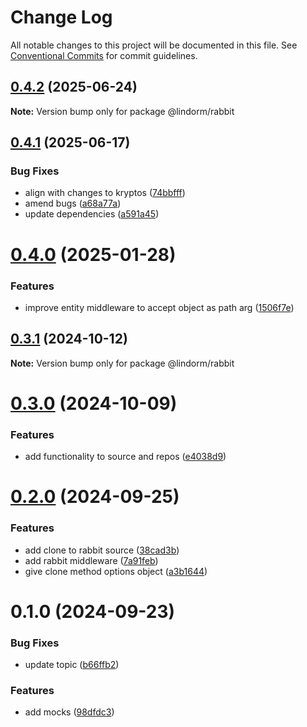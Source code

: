 # Change Log

All notable changes to this project will be documented in this file.
See [Conventional Commits](https://conventionalcommits.org) for commit guidelines.

## [0.4.2](https://github.com/lindorm-io/monorepo/compare/@lindorm/rabbit@0.4.1...@lindorm/rabbit@0.4.2) (2025-06-24)

**Note:** Version bump only for package @lindorm/rabbit

## [0.4.1](https://github.com/lindorm-io/monorepo/compare/@lindorm/rabbit@0.4.0...@lindorm/rabbit@0.4.1) (2025-06-17)

### Bug Fixes

- align with changes to kryptos ([74bbfff](https://github.com/lindorm-io/monorepo/commit/74bbfff6fb50504dc70327f7de3fd6d4b45cb65a))
- amend bugs ([a68a77a](https://github.com/lindorm-io/monorepo/commit/a68a77a811ddfe33a0b487cd84cda6a18d3054b6))
- update dependencies ([a591a45](https://github.com/lindorm-io/monorepo/commit/a591a455aa77fc91ef980a3ad8646e0d2e3afefc))

# [0.4.0](https://github.com/lindorm-io/monorepo/compare/@lindorm/rabbit@0.3.1...@lindorm/rabbit@0.4.0) (2025-01-28)

### Features

- improve entity middleware to accept object as path arg ([1506f7e](https://github.com/lindorm-io/monorepo/commit/1506f7e5ab4cd90866916c4b151e61becb27dc06))

## [0.3.1](https://github.com/lindorm-io/monorepo/compare/@lindorm/rabbit@0.3.0...@lindorm/rabbit@0.3.1) (2024-10-12)

**Note:** Version bump only for package @lindorm/rabbit

# [0.3.0](https://github.com/lindorm-io/monorepo/compare/@lindorm/rabbit@0.2.0...@lindorm/rabbit@0.3.0) (2024-10-09)

### Features

- add functionality to source and repos ([e4038d9](https://github.com/lindorm-io/monorepo/commit/e4038d91adb88d306bb8ddc7a14cb8cdb907f5a0))

# [0.2.0](https://github.com/lindorm-io/monorepo/compare/@lindorm/rabbit@0.1.0...@lindorm/rabbit@0.2.0) (2024-09-25)

### Features

- add clone to rabbit source ([38cad3b](https://github.com/lindorm-io/monorepo/commit/38cad3b1523242b97bc57ca05a1ea3a97c12ec56))
- add rabbit middleware ([7a91feb](https://github.com/lindorm-io/monorepo/commit/7a91feb2f367fabf9eb8a89247bac41a809e8763))
- give clone method options object ([a3b1644](https://github.com/lindorm-io/monorepo/commit/a3b16441c90dea194cd82c54cf913cd6e0d59071))

# 0.1.0 (2024-09-23)

### Bug Fixes

- update topic ([b66ffb2](https://github.com/lindorm-io/monorepo/commit/b66ffb26a5006c3e281d92d02c9a0cb9328835b9))

### Features

- add mocks ([98dfdc3](https://github.com/lindorm-io/monorepo/commit/98dfdc36064d113bc72143ef4201a58113ec7cf2))
